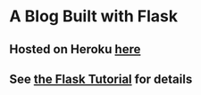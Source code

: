 # A Blog Built with Flask

## Hosted on Heroku [here](https://the-flask-tutorial.herokuapp.com/)

## See [the Flask Tutorial](https://flask.palletsprojects.com/en/1.1.x/tutorial/) for details
